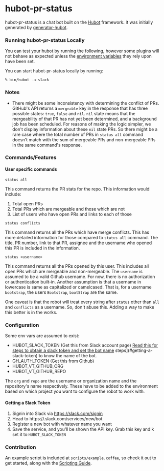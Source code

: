 # hubot-pr-status

hubot-pr-status is a chat bot built on the [Hubot][hubot] framework. It was
initially generated by [generator-hubot][generator-hubot].

[hubot]: http://hubot.github.com
[generator-hubot]: https://github.com/github/generator-hubot

### Running hubot-pr-status Locally

You can test your hubot by running the following, however some plugins will not
behave as expected unless the [environment variables](#configuration) they rely
upon have been set.

You can start hubot-pr-status locally by running:

    % bin/hubot -a slack

### Notes

* There might be some inconsistency with determining the conflict of
  PRs. GitHub's API returns a `mergeable` key in the response that has
  three possible states: `true`, `false` and `nil`. `nil` state means
  that the mergeability of that PR has not yet been determined, and a
  background job has been scheduled. For reasons of making the logic
  simpler, we don't display information about these `nil` state PRs. So
  there might be a rare case where the total number of PRs in `status
  all` command doesn't match with the sum of mergeable PRs and
  non-mergeable PRs in the same command's response.

### Commands/Features

#### User specific commands

`status all`

This command returns the PR stats for the repo. This information would
include:

1. Total open PRs
2. Total PRs which are mergeable and those which are not
3. List of users who have open PRs and links to each of those

`status conflicts`

This command returns all the PRs which have merge conflicts. This has
more detailed information for those compared to `status all` command.
The title, PR number, link to that PR, assignee and the username who
opened this PR is included in the information.

`status <username>`

This command returns all the PRs opened by this user. This includes all
open PRs which are mergeable and non-mergeable. The `username` is
assumed to be a valid Github username. For now, there is no
authorization or authentication built-in. Another assumption is that a
username in lowercase is same as capitalized or camelcased. That is, for
a username `bootstrap`, the users `Bootstrap`, `bootStrap` are the same.

One caveat is that the robot will treat every string after `status`
other than `all` and `conflicts` as a username. So, don't abuse this.
Adding a way to make this better is in the works.

### Configuration


Some env vars are assumed to exist:

* HUBOT_SLACK_TOKEN (Get this from Slack account page)
  [Read this for steps to obtain a slack token and set the bot name]( #getting-a-slack-token )
  steps](#getting-a-slack-token) to know the name of the bot.
* GH_AUTH_TOKEN (Get this from Github)
* HUBOT_VT_GITHUB_ORG
* HUBOT_VT_GITHUB_REPO

The `org` and `repo` are the username or organization name and the
repository's name respectively. These have to be added to the
environment based on which project you want to configure the robot to
work with.

#### Getting a Slack Token
1. Signin into Slack via https://slack.com/signin
2. Head to https://<teamname>.slack.com/services/new/bot
3. Register a new bot with whatever name you want
4. Save the service, and you'll be shown the API key. Grab this key and
k  set it to `HUBOT_SLACK_TOKEN`

### Contribution

An example script is included at `scripts/example.coffee`, so check it out to
get started, along with the [Scripting Guide](scripting-docs).

[scripting-docs]: https://github.com/github/hubot/blob/master/docs/scripting.md
